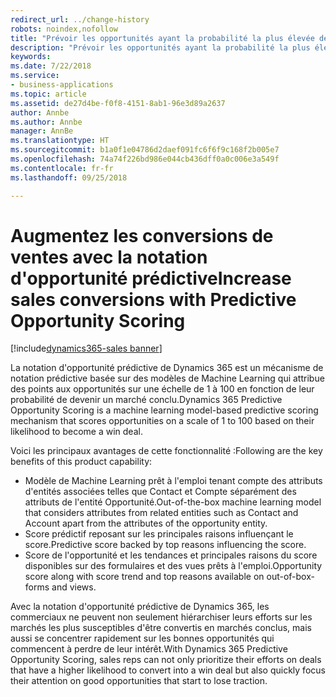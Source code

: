```yaml
---
redirect_url: ../change-history
robots: noindex,nofollow
title: "Prévoir les opportunités ayant la probabilité la plus élevée de se qualifier en marché conclu"
description: "Prévoir les opportunités ayant la probabilité la plus élevée de se qualifier en marché conclu"
keywords: 
ms.date: 7/22/2018
ms.service:
- business-applications
ms.topic: article
ms.assetid: de27d4be-f0f8-4151-8ab1-96e3d89a2637
author: Annbe
ms.author: Annbe
manager: AnnBe
ms.translationtype: HT
ms.sourcegitcommit: b1a0f1e04786d2daef091fc6f6f9c168f2b005e7
ms.openlocfilehash: 74a74f226bd986e044cb436dff0a0c006e3a549f
ms.contentlocale: fr-fr
ms.lasthandoff: 09/25/2018

---
```


# <a name="increase-sales-conversions-with-predictive-opportunity-scoring"></a><span data-ttu-id="ceea7-103">Augmentez les conversions de ventes avec la notation d'opportunité prédictive</span><span class="sxs-lookup"><span data-stu-id="ceea7-103">Increase sales conversions with Predictive Opportunity Scoring</span></span>

[!include[dynamics365-sales banner](../includes/dynamics365-sales.md)]



<span data-ttu-id="ceea7-104">La notation d'opportunité prédictive de Dynamics 365 est un mécanisme de notation prédictive basée sur des modèles de Machine Learning qui attribue des points aux opportunités sur une échelle de 1 à 100 en fonction de leur probabilité de devenir un marché conclu.</span><span class="sxs-lookup"><span data-stu-id="ceea7-104">Dynamics 365 Predictive Opportunity Scoring is a machine learning model-based predictive scoring mechanism that scores opportunities on a scale of 1 to 100 based on their likelihood to become a win deal.</span></span> 

<span data-ttu-id="ceea7-105">Voici les principaux avantages de cette fonctionnalité :</span><span class="sxs-lookup"><span data-stu-id="ceea7-105">Following are the key benefits of this product capability:</span></span> 

-  <span data-ttu-id="ceea7-106">Modèle de Machine Learning prêt à l'emploi tenant compte des attributs d'entités associées telles que Contact et Compte séparément des attributs de l'entité Opportunité.</span><span class="sxs-lookup"><span data-stu-id="ceea7-106">Out-of-the-box machine learning model that considers attributes from related entities such as Contact and Account apart from the attributes of the opportunity entity.</span></span> 
-  <span data-ttu-id="ceea7-107">Score prédictif reposant sur les principales raisons influençant le score.</span><span class="sxs-lookup"><span data-stu-id="ceea7-107">Predictive score backed by top reasons influencing the score.</span></span> 
-  <span data-ttu-id="ceea7-108">Score de l'opportunité et les tendances et principales raisons du score disponibles sur des formulaires et des vues prêts à l'emploi.</span><span class="sxs-lookup"><span data-stu-id="ceea7-108">Opportunity score along with score trend and top reasons available on out-of-box-forms and views.</span></span> 

<span data-ttu-id="ceea7-109">Avec la notation d'opportunité prédictive de Dynamics 365, les commerciaux ne peuvent non seulement hiérarchiser leurs efforts sur les marchés les plus susceptibles d'être convertis en marchés conclus, mais aussi se concentrer rapidement sur les bonnes opportunités qui commencent à perdre de leur intérêt.</span><span class="sxs-lookup"><span data-stu-id="ceea7-109">With Dynamics 365 Predictive Opportunity Scoring, sales reps can not only prioritize their efforts on deals that have a higher likelihood to convert into a win deal but also quickly focus their attention on good opportunities that start to lose traction.</span></span>

